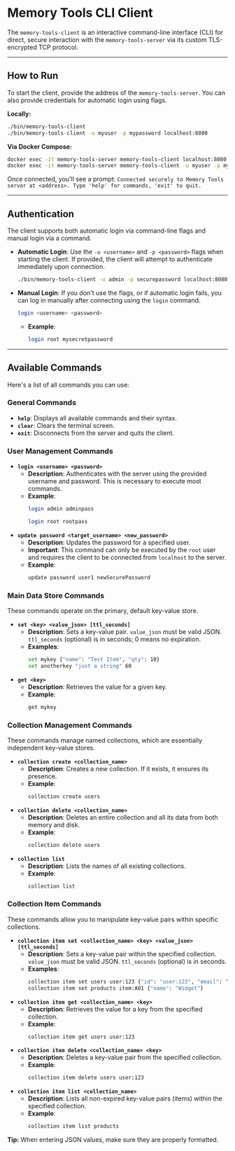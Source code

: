 # Memory Tools CLI Client

The `memory-tools-client` is an interactive command-line interface (CLI) for direct, secure interaction with the `memory-tools-server` via its custom TLS-encrypted TCP protocol.

---

## How to Run

To start the client, provide the address of the `memory-tools-server`. You can also provide credentials for automatic login using flags.

**Locally:**

```bash
./bin/memory-tools-client
./bin/memory-tools-client -u myuser -p mypassword localhost:8080
```

**Via Docker Compose:**

```bash
docker exec -it memory-tools-server memory-tools-client localhost:8080
docker exec -it memory-tools-server memory-tools-client -u myuser -p mypassword localhost:8080
```

Once connected, you'll see a prompt: `Connected securely to Memory Tools server at <address>. Type 'help' for commands, 'exit' to quit.`

---

## Authentication

The client supports both automatic login via command-line flags and manual login via a command.

- **Automatic Login**: Use the `-u <username>` and `-p <password>` flags when starting the client. If provided, the client will attempt to authenticate immediately upon connection.
  ```bash
  ./bin/memory-tools-client -u admin -p securepassword localhost:8080
  ```
- **Manual Login**: If you don't use the flags, or if automatic login fails, you can log in manually after connecting using the `login` command.
  ```bash
  login <username> <password>
  ```
  - **Example**:
    ```bash
    login root mysecretpassword
    ```

---

## Available Commands

Here's a list of all commands you can use:

### General Commands

- **`help`**: Displays all available commands and their syntax.
- **`clear`**: Clears the terminal screen.
- **`exit`**: Disconnects from the server and quits the client.

### User Management Commands

- **`login <username> <password>`**
  - **Description**: Authenticates with the server using the provided username and password. This is necessary to execute most commands.
  - **Example**:
    ```bash
    login admin adminpass
    ```
    ```bash
    login root rootpass
    ```
- **`update password <target_username> <new_password>`**
  - **Description**: Updates the password for a specified user.
  - **Important**: This command can only be executed by the `root` user and requires the client to be connected from `localhost` to the server.
  - **Example**:
    ```bash
    update password user1 newSecurePassword
    ```

### Main Data Store Commands

These commands operate on the primary, default key-value store.

- **`set <key> <value_json> [ttl_seconds]`**
  - **Description**: Sets a key-value pair. `value_json` must be valid JSON. `ttl_seconds` (optional) is in seconds; 0 means no expiration.
  - **Examples**:
    ```bash
    set mykey {"name": "Test Item", "qty": 10}
    set anotherkey "just a string" 60
    ```
- **`get <key>`**
  - **Description**: Retrieves the value for a given key.
  - **Example**:
    ```bash
    get mykey
    ```

### Collection Management Commands

These commands manage named collections, which are essentially independent key-value stores.

- **`collection create <collection_name>`**
  - **Description**: Creates a new collection. If it exists, it ensures its presence.
  - **Example**:
    ```bash
    collection create users
    ```
- **`collection delete <collection_name>`**
  - **Description**: Deletes an entire collection and all its data from both memory and disk.
  - **Example**:
    ```bash
    collection delete users
    ```
- **`collection list`**
  - **Description**: Lists the names of all existing collections.
  - **Example**:
    ```bash
    collection list
    ```

### Collection Item Commands

These commands allow you to manipulate key-value pairs within specific collections.

- **`collection item set <collection_name> <key> <value_json> [ttl_seconds]`**
  - **Description**: Sets a key-value pair within the specified collection. `value_json` must be valid JSON. `ttl_seconds` (optional) is in seconds.
  - **Examples**:
    ```bash
    collection item set users user:123 {"id": "user:123", "email": "a@b.com"} 3600
    collection item set products item:A01 {"name": "Widget"}
    ```
- **`collection item get <collection_name> <key>`**
  - **Description**: Retrieves the value for a key from the specified collection.
  - **Example**:
    ```bash
    collection item get users user:123
    ```
- **`collection item delete <collection_name> <key>`**
  - **Description**: Deletes a key-value pair from the specified collection.
  - **Example**:
    ```bash
    collection item delete users user:123
    ```
- **`collection item list <collection_name>`**
  - **Description**: Lists all non-expired key-value pairs (items) within the specified collection.
  - **Example**:
    ```bash
    collection item list products
    ```

**Tip:** When entering JSON values, make sure they are properly formatted.
